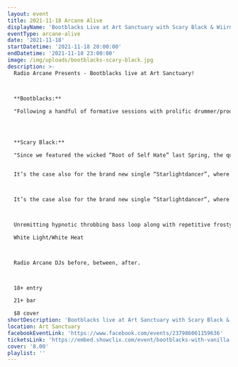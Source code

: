 ```yaml
---
layout: event
title: 2021-11-18 Arcane Alive
displayName: 'Bootblacks Live at Art Sanctuary with Scary Black & Wiirmz'
eventType: arcane-alive
date: '2021-11-18'
startDatetime: '2021-11-18 20:00:00'
endDatetime: '2021-11-18 23:00:00'
image: /img/uploads/bootblacks-scary-black.jpg
description: >-
  Radio Arcane Presents - Bootblacks live at Art Sanctuary!



  **Bootblacks:**

  "Following a handful of formative sessions with prolific drummer/producer Jim Sclavunos (nick cave and the bad seeds, sonic youth), the Brooklyn-based Bootblacks released its first ep, narrowed, in the Fall of 2012. Debut full- length Veins came next in 2016 and was backed by extensive touring. 2017’s Fragments found the band expanding to a bigger, more atmospheric and synth- heavy sound. The album landed on many year-end lists and helped earn slots on festivals such as Cold Waves, Terminus, Absolution, Wave Gotik Treffen, and murder of crows. Thin skies, bootblacks’ first album for Artoffact Records, zooms forward where fragments left off. The nine songs combine a driving, dancefloor pulse with soulful, melodic post-punk, yielding results that are positively anthemic. Produced by Jason Corbett of Artoffact labelmates Actors, Thin Skies evokes scenes of dark days and reckless nights in the urban jungle – a marriage of post-punk emotion and clubland sweat. Frontman Panther Almqvist’s brooding voice captivates as it veers from detached cool to deep vulnerability. Guitarist Alli Gorman’s hard jangle channels the trademark delay techniques of [U2’s] the Edge, and in the words of Post-Punk.com. Keyboardist Barrett Hiatt’s arpeggiated synths are the life force pushing the songs relentlessly forward, as Larry Gorman bashes a mix of acoustic and electronic drums with power and perfection. Backing vocals come courtesy of Shannon Hemmett (Actors) and Kennedy Ashlyn (SRSQ, Them Are Us Too)."




  **Scary Black:**

  "Since we featured the wicked “Root of Self Hate” last Spring, the quality of the releases by Louisville, Kentucky based one-man-band  Scary Black seem to know no setbacks.


  It’s the case also for the brand new single “Starlightdancer”, where to his signature haunting and shadowy, gothic-horror-infused darkwave/post-punk sound, he adds a subtle and alluring danceable ‘disco’ twist.



  It’s the case also for the brand new single “Starlightdancer”, where to his signature haunting and shadowy, gothic-horror-infused darkwave/post-punk sound, he adds a subtle and alluring danceable ‘disco’ twist.



  Unremitting hypnotic throbbing bass loop along with repetitive frosty snare thwacks are pierced by chilling, searing guitar leads that bleeding and chiming atop injecting a profound feeling of pain and alienation as deep, slightly hoarse, charismatic vocals, consumed by anger and regret, watch a woman doomed to dance, ever so beautifully, under the stars. “Starlightdancer” he sings in an achingly emotional echoed chorus laced with helplessness longing and sadness, intensified by dramatic gauzy swathes of synths, whilst seamlessly writhe and twist, in a slow yet ruthless pace, towards the darkness."

  White Light/White Heat



  Radio Arcane DJs before, between, after.



  18+ entry

  21+ bar

  $8 cover
shortDescription: 'Bootblacks live at Art Sanctuary with Scary Black & Wiirmz'
location: Art Sanctuary
facebookEventLink: 'https://www.facebook.com/events/237986061159636'
ticketsLink: 'https://embed.showclix.com/event/bootblacks-with-vanilla-sugar'
cover: '8.00'
playlist: ''
---
```

